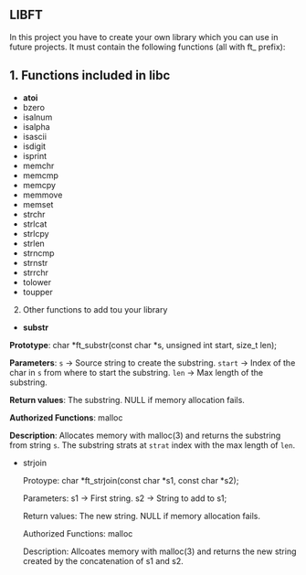 ## LIBFT

In this project you have to create your own library which you can use in future projects.
It must contain the following functions (all with ft_ prefix):

## 1. Functions included in libc
- **atoi**					
- bzero
- isalnum				
- isalpha
- isascii				
- isdigit
- isprint				
- memchr
- memcmp				
- memcpy
- memmove				
- memset
- strchr				
- strlcat
- strlcpy				
- strlen
- strncmp				
- strnstr
- strrchr				
- tolower
- toupper


2. Other functions to add tou your library
* **substr**

**Prototype**:	char *ft_substr(const char *s, unsigned int start, size_t len);

**Parameters**:	`s` -> Source string to create the substring.
		`start` -> Index of the char in `s` from where to start the substring.
		`len` -> Max length of the substring.

**Return values**:	The substring.
			NULL if memory allocation fails.

**Authorized 
Functions**:	malloc

**Description**:	Allocates memory with malloc(3) and returns the substring from string `s`.
			The substring strats at `strat` index with the max length of `len`.




* strjoin


	Protoype:	char *ft_strjoin(const char *s1, const char *s2);

	Parameters:
 			 s1 -> First string.
 			 s2 -> String to add to s1;

	Return values:	The new string.
			NULL if memory allocation fails.

	Authorized
	Functions:	malloc

	Description:	Allcoates memory with malloc(3) and returns the new string created by the
			concatenation of s1 and s2.
